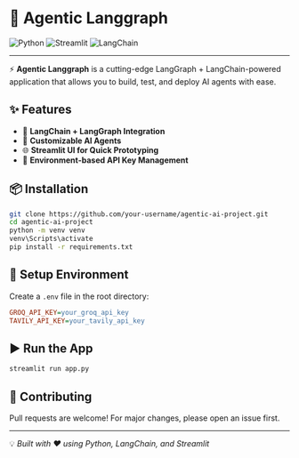# 🚀 Agentic Langgraph 


![Python](https://img.shields.io/badge/Python-3.10+-blue?logo=python)
![Streamlit](https://img.shields.io/badge/Streamlit-1.32+-red?logo=streamlit)
![LangChain](https://img.shields.io/badge/LangChain-0.2+-yellow?logo=chainlink)


---

⚡ **Agentic Langgraph** is a cutting-edge LangGraph + LangChain-powered application that allows you to build, test, and deploy AI agents with ease.

## ✨ Features

* 🔗 **LangChain + LangGraph Integration**
* 🧠 **Customizable AI Agents**
* 🌐 **Streamlit UI for Quick Prototyping**
* 🔑 **Environment-based API Key Management**

## 📦 Installation

```bash
git clone https://github.com/your-username/agentic-ai-project.git
cd agentic-ai-project
python -m venv venv
venv\Scripts\activate
pip install -r requirements.txt
```

## 🔑 Setup Environment

Create a `.env` file in the root directory:

```ini
GROQ_API_KEY=your_groq_api_key
TAVILY_API_KEY=your_tavily_api_key
```

## ▶️ Run the App

```bash
streamlit run app.py
```



## 🤝 Contributing

Pull requests are welcome! For major changes, please open an issue first.



---

💡 *Built with ❤️ using Python, LangChain, and Streamlit*
